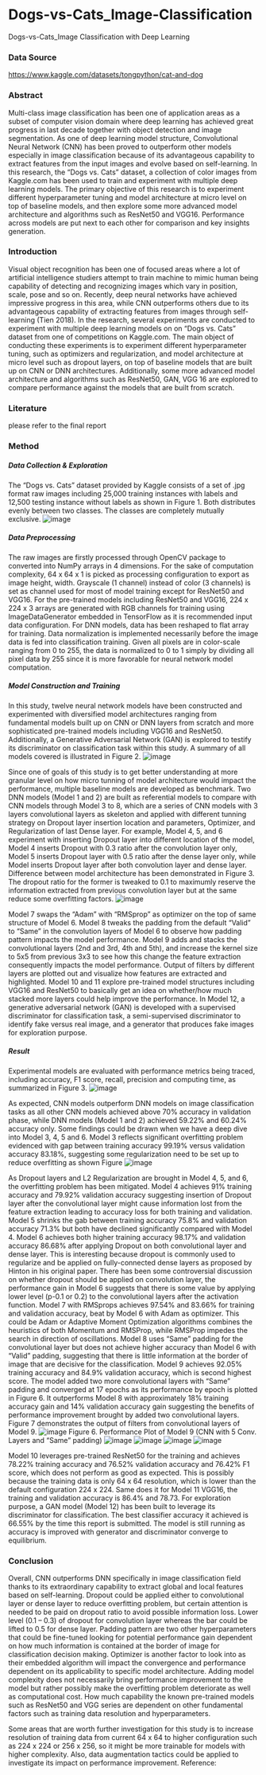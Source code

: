 # Dogs-vs-Cats_Image-Classification
Dogs-vs-Cats_Image Classification with Deep Learning 


### Data Source
https://www.kaggle.com/datasets/tongpython/cat-and-dog

### Abstract
Multi-class image classification has been one of application areas as a subset of computer vision domain where deep learning has achieved great progress in last decade together with object detection and image segmentation. As one of deep learning model structure, Convolutional Neural Network (CNN) has been proved to outperform other models especially in image classification because of its advantageous capability to extract features from the input images and evolve based on self-learning. In this research, the “Dogs vs. Cats” dataset, a collection of color images from Kaggle.com has been used to train and experiment with multiple deep learning models. The primary objective of this research is to experiment different hyperparameter tuning and model architecture at micro level on top of baseline models, and then explore some more advanced model architecture and algorithms such as ResNet50 and VGG16. Performance across models are put next to each other for comparison and key insights generation.

### Introduction
Visual object recognition has been one of focused areas where a lot of artificial intelligence studiers attempt to train machine to mimic human being capability of detecting and recognizing images which vary in position, scale, pose and so on. Recently, deep neural networks have achieved impressive progress in this area, while CNN outperforms others due to its advantageous capability of extracting features from images through self-learning (Tien 2018). In the research, several experiments are conducted to experiment with multiple deep learning models on on “Dogs vs. Cats” dataset from one of competitions on Kaggle.com.
The main object of conducting these experiments is to experiment different hyperparameter tuning, such as optimizers and regularization, and model architecture at micro level such as dropout layers, on top of baseline models that are built up on CNN or DNN architectures. Additionally, some more advanced model architecture and algorithms such as ResNet50, GAN, VGG 16 are explored to compare performance against the models that are built from scratch.

### Literature
please refer to the final report

### Method
##### Data Collection & Exploration
The “Dogs vs. Cats” dataset provided by Kaggle consists of a set of .jpg format raw images including 25,000 training instances with labels and 12,500 testing instance without labels as shown in Figure 1. Both distributes evenly between two classes. The classes are completely mutually exclusive. 
![image](https://user-images.githubusercontent.com/43327902/185505358-0ed86fcf-8bbb-4fe9-a3d2-6cabf0737e1b.png)

##### Data Preprocessing
The raw images are firstly processed through OpenCV package to converted into NumPy arrays in 4 dimensions. For the sake of computation complexity, 64 x 64 x 1 is picked as processing configuration to export as image height, width. Grayscale (1 channel) instead of color (3 channels) is set as channel used for most of model training except for ResNet50 and VGG16. For the pre-trained models including ResNet50 and VGG16, 224 x 224 x 3 arrays are generated with RGB channels for training using ImageDataGenerator embedded in TensorFlow as it is recommended input data configuration. For DNN models, data has been reshaped to flat array for training.
Data normalization is implemented necessarily before the image data is fed into classification training. Given all pixels are in color-scale ranging from 0 to 255, the data is normalized to 0 to 1 simply by dividing all pixel data by 255 since it is more favorable for neural network model computation.

##### Model Construction and Training
In this study, twelve neural network models have been constructed and experimented with diversified model architectures ranging from fundamental models built up on CNN or DNN layers from scratch and more sophisticated pre-trained models including VGG16 and ResNet50. Additionally, a Generative Adversarial Network (GAN) is explored to testify its discriminator on classification task within this study. A summary of all models covered is illustrated in Figure 2.
![image](https://user-images.githubusercontent.com/43327902/185505506-8419be32-f318-4e61-9621-c982885f2fa4.png)

Since one of goals of this study is to get better understanding at more granular level on how micro tunning of model architecture would impact the performance, multiple baseline models are developed as benchmark. Two DNN models (Model 1 and 2) are built as referential models to compare with CNN models through Model 3 to 8, which are a series of CNN models with 3 layers convolutional layers as skeleton and applied with different tunning strategy on Dropout layer insertion location and parameters, Optimizer, and Regularization of last Dense layer. For example, Model 4, 5, and 6 experiment with inserting Dropout layer into different location of the model, Model 4 inserts Dropout with 0.3 ratio after the convolution layer only, Model 5 inserts Dropout layer with 0.5 ratio after the dense layer only, while Model inserts Dropout layer after both convolution layer and dense layer. Difference between model architecture has been demonstrated in Figure 3. The dropout ratio for the former is tweaked to 0.1 to maximumly reserve the information extracted from previous convolution layer but at the same reduce some overfitting factors.
![image](https://user-images.githubusercontent.com/43327902/185505539-97bb5bb9-ef5e-4166-b87c-73b94fd3622e.png)

Model 7 swaps the “Adam” with “RMSprop” as optimizer on the top of same structure of Model 6. Model 8 tweaks the padding from the default “Valid” to “Same” in the convolution layers of Model 6 to observe how padding pattern impacts the model performance. Model 9 adds and stacks the convolutional layers (2nd and 3rd, 4th and 5th), and increase the kernel size to 5x5 from previous 3x3 to see how this change the feature extraction consequently impacts the model performance. Output of filters by different layers are plotted out and visualize how features are extracted and highlighted.
Model 10 and 11 explore pre-trained model structures including VGG16 and ResNet50 to basically get an idea on whether/how much stacked more layers could help improve the performance. In Model 12, a generative adversarial network (GAN) is developed with a supervised discriminator for classification task, a semi-supervised discriminator to identify fake versus real image, and a generator that produces fake images for exploration purpose.

##### Result
Experimental models are evaluated with performance metrics being traced, including accuracy, F1 score, recall, precision and computing time, as summarized in Figure 3.
![image](https://user-images.githubusercontent.com/43327902/185505634-13c87f4a-4bd8-4514-a22f-e90d8c745348.png)

As expected, CNN models outperform DNN models on image classification tasks as all other CNN models achieved above 70% accuracy in validation phase, while DNN models (Model 1 and 2) achieved 59.22% and 60.24% accuracy only.
Some findings could be drawn when we have a deep dive into Model 3, 4, 5 and 6. Model 3 reflects significant overfitting problem evidenced with gap between training accuracy 99.19% versus validation accuracy 83.18%, suggesting some regularization need to be set up to reduce overfitting as shown Figure
![image](https://user-images.githubusercontent.com/43327902/185505699-482c99ab-a165-4288-bdf8-b65e08933079.png)

As Dropout layers and L2 Regularization are brought in Model 4, 5, and 6, the overfitting problem has been mitigated. Model 4 achieves 91% training accuracy and 79.92% validation accuracy suggesting insertion of Dropout layer after the convolutional layer might cause information lost from the feature extraction leading to accuracy loss for both training and validation. Model 5 shrinks the gab between training accuracy 75.8% and validation accuracy 71.3% but both have declined significantly compared with Model 4. Model 6 achieves both higher training accuracy 98.17% and validation accuracy 86.68% after applying Dropout on both convolutional layer and dense layer. This is interesting because dropout is commonly used to regularize and be applied on fully-connected dense layers as proposed by Hinton in his original paper. There has been some controversial discussion on whether dropout should be applied on convolution layer, the performance gain in Model 6 suggests that there is some value by applying lower level (p-0.1 or 0.2) to the convolutional layers after the activation function. Model 7 with RMSprops achieves 97.54% and 83.66% for training and validation accuracy, beat by Model 6 with Adam as optimizer. This could be Adam or Adaptive Moment Optimization algorithms combines the heuristics of both Momentum and RMSProp, while RMSProp impedes the search in direction of oscillations. Model 8 uses “Same” padding for the convolutional layer but does not achieve higher accuracy than Model 6 with “Valid” padding, suggesting that there is little information at the border of image that are decisive for the classification. Model 9 achieves 92.05% training accuracy and 84.9% validation accuracy, which is second highest score. The model added two more convolutional layers with “Same” padding and converged at 17 epochs as its performance by epoch is plotted in Figure 6. It outperforms Model 8 with approximately 18% training accuracy gain and 14% validation accuracy gain suggesting the benefits of performance improvement brought by added two convolutional layers. Figure 7 demonstrates the output of filters from convolutional layers of Model 9.
![image](https://user-images.githubusercontent.com/43327902/185505778-264b34cd-4784-4a46-a1bc-a2cc1f4806da.png)
Figure 6. Performance Plot of Model 9 (CNN with 5 Conv. Layers and “Same” padding)
![image](https://user-images.githubusercontent.com/43327902/185505813-b8f23acf-9937-4cc4-8b57-aadece8f0f68.png)
![image](https://user-images.githubusercontent.com/43327902/185505817-cef2e1f7-f265-4a97-87bc-a8fcdcd20431.png)
![image](https://user-images.githubusercontent.com/43327902/185505828-67a7a831-3f00-41f9-9423-0e7b8961c2fd.png)
![image](https://user-images.githubusercontent.com/43327902/185505833-ed3f0839-7105-4ff4-a67c-2ae7736bdafa.png)

Model 10 leverages pre-trained ResNet50 for the training and achieves 78.22% training accuracy and 76.52% validation accuracy and 76.42% F1 score, which does not perform as good as expected. This is possibly because the training data is only 64 x 64 resolution, which is lower than the default configuration 224 x 224. Same does it for Model 11 VGG16, the training and validation accuracy is 86.4% and 78.73. For exploration purpose, a GAN model (Model 12) has been built to leverage its discriminator for classification. The best classifier accuracy it achieved is 66.55% by the time this report is submitted. The model is still running as accuracy is improved with generator and discriminator converge to equilibrium.

### Conclusion
Overall, CNN outperforms DNN specifically in image classification field thanks to its extraordinary capability to extract global and local features based on self-learning. Dropout could be applied either to
convolutional layer or dense layer to reduce overfitting problem, but certain attention is needed to be paid on dropout ratio to avoid possible information loss. Lower level (0.1 – 0.3) of dropout for convolution layer whereas the bar could be lifted to 0.5 for dense layer. Padding pattern are two other hyperparameters that could be fine-tuned looking for potential performance gain dependent on how much information is contained at the border of image for classification decision making. Optimizer is another factor to look into as their embedded algorithm will impact the convergence and performance dependent on its applicability to specific model architecture. Adding model complexity does not necessarily bring performance improvement to the model but rather possibly make the overfitting problem deteriorate as well as computational cost. How much capability the known pre-trained models such as ResNet50 and VGG series are dependent on other fundamental factors such as training data resolution and hyperparameters.

Some areas that are worth further investigation for this study is to increase resolution of training data from current 64 x 64 to higher configuration such as 224 x 224 or 256 x 256, so it might be more trainable for models with higher complexity. Also, data augmentation tactics could be applied to investigate its impact on performance improvement.
Reference:











